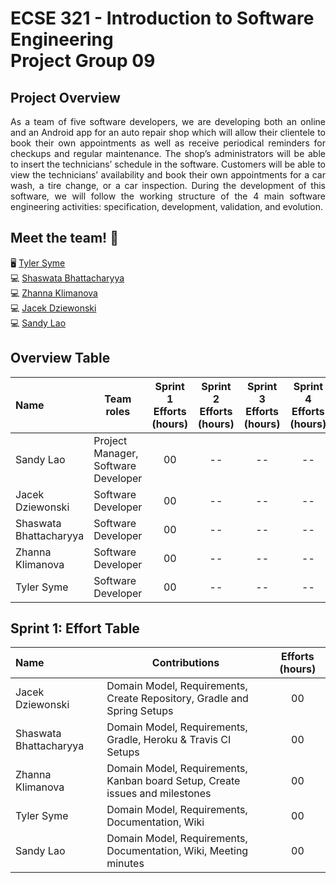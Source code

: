 # ECSE 321 - Introduction to Software Engineering<br/> Project Group 09
## Project Overview

<p align='justify'> As a team of five software developers, we are developing both an online and an Android app for an auto repair shop which will allow their clientele to book their own appointments as well as receive periodical reminders for checkups and regular maintenance. The shop’s administrators will be able to insert the technicians’ schedule in the software. Customers will be able to view the technicians’ availability and book their own appointments for a car wash, a tire change, or a car inspection. During the development of this software, we will follow the working structure of the 4 main software engineering activities: specification, development, validation, and evolution.</p>

## Meet the team! 👋
🖥️ [Tyler Syme](https://github.com/T-Syme)<br/>
💻 [Shaswata Bhattacharyya](https://github.com/Shaswata79)<br/>
💻 [Zhanna Klimanova](https://github.com/zhannaklimanova)<br/>
💻 [Jacek Dziewonski](https://github.com/JDziewonski98)<br/>
💻 [Sandy Lao](https://github.com/sandyl289)

## Overview Table
| Name            | Team roles | Sprint 1<br/> Efforts<br/> (hours)| Sprint 2<br/> Efforts<br/> (hours)| Sprint 3<br/> Efforts<br/> (hours)| Sprint 4<br/> Efforts<br/> (hours)|
| :-------------         | ------------- | :-------------: | :-------------: | :-------------: | :-------------: |
| Sandy Lao              | Project Manager, Software Developer  | 00 | -- | -- | -- |
| Jacek Dziewonski       | Software Developer | 00 | -- | -- | -- |
| Shaswata Bhattacharyya | Software Developer | 00 | -- | -- | -- |
| Zhanna Klimanova       | Software Developer | 00 | -- | -- | -- |
| Tyler Syme             | Software Developer | 00 | -- | -- | -- |

## Sprint 1: Effort Table
| Name            | Contributions | Efforts (hours)|
| :-------------         | ------------- | :-------------: |
| Jacek Dziewonski       | Domain Model, Requirements, Create Repository, Gradle and Spring Setups | 00 |
| Shaswata Bhattacharyya | Domain Model, Requirements, Gradle, Heroku & Travis CI Setups | 00 |
| Zhanna Klimanova       | Domain Model, Requirements, Kanban board Setup, Create issues and milestones  | 00 |
| Tyler Syme             | Domain Model, Requirements, Documentation, Wiki  | 00 |
| Sandy Lao              | Domain Model, Requirements, Documentation, Wiki, Meeting minutes   | 00 |
